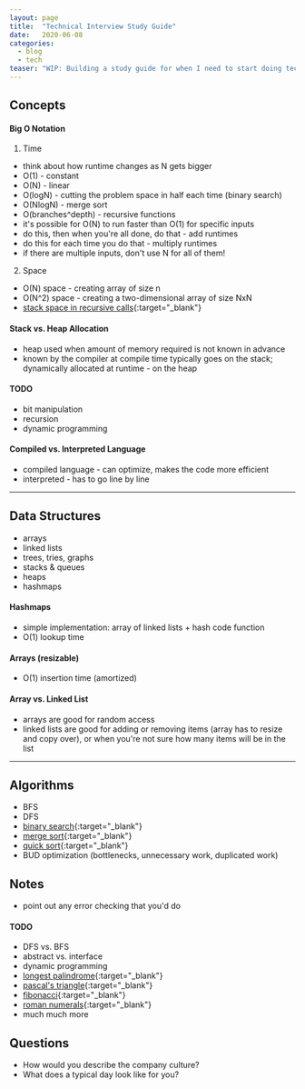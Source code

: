 ```yaml
---
layout: page
title:  "Technical Interview Study Guide"
date:   2020-06-08
categories:
  - blog
  - tech
teaser: "WIP: Building a study guide for when I need to start doing tech interviews again."
---
```


## Concepts

#### Big O Notation
1. Time
* think about how runtime changes as N gets bigger
* O(1) - constant
* O(N) - linear
* O(logN) - cutting the problem space in half each time (binary search)
* O(NlogN) - merge sort
* O(branches^depth) - recursive functions
* it's possible for O(N) to run faster than O(1) for specific inputs
* do this, then when you're all done, do that - add runtimes
* do this for each time you do that - multiply runtimes
* if there are multiple inputs, don't use N for all of them!

2. Space
* O(N) space - creating array of size n
* O(N^2) space - creating a two-dimensional array of size NxN
* [stack space in recursive calls](https://py3.codeskulptor.org/#user307_IR2jhP5XNx_0.py){:target="_blank"}

#### Stack vs. Heap Allocation
* heap used when amount of memory required is not known in advance
* known by the compiler at compile time typically goes on the stack; dynamically allocated at runtime - on the heap

#### TODO
* bit manipulation
* recursion
* dynamic programming

#### Compiled vs. Interpreted Language
* compiled language - can optimize, makes the code more efficient
* interpreted - has to go line by line

***

## Data Structures
* arrays
* linked lists
* trees, tries, graphs
* stacks & queues
* heaps
* hashmaps


#### Hashmaps
* simple implementation: array of linked lists + hash code function
* O(1) lookup time

#### Arrays (resizable)
* O(1) insertion time (amortized)

#### Array vs. Linked List
* arrays are good for random access
* linked lists are good for adding or removing items (array has to resize and copy over), or when you're not sure how many items will be in the list

***

## Algorithms
* BFS
* DFS
* [binary search](http://tpcg.io/ZNXRVT){:target="_blank"}
* [merge sort](http://tpcg.io/K5POW9){:target="_blank"}
* [quick sort](http://tpcg.io/PSACYA){:target="_blank"}
* BUD optimization (bottlenecks, unnecessary work, duplicated work)

## Notes
* point out any error checking that you'd do

#### TODO
* DFS vs. BFS
* abstract vs. interface
* dynamic programming
* [longest palindrome](http://www.codeskulptor.org/#user40_9kU6XL8njr_1.py){:target="_blank"}
* [pascal's triangle](http://www.codeskulptor.org/#user40_RUTIiY3yBb_1.py){:target="_blank"}
* [fibonacci](http://www.codeskulptor.org/#user40_5HpDWjI6xF_1.py){:target="_blank"}
* [roman numerals](https://py3.codeskulptor.org/#user305_bZoAtXI4Pd_0.py){:target="_blank"}
* much much more

## Questions
* How would you describe the company culture?
* What does a typical day look like for you?



